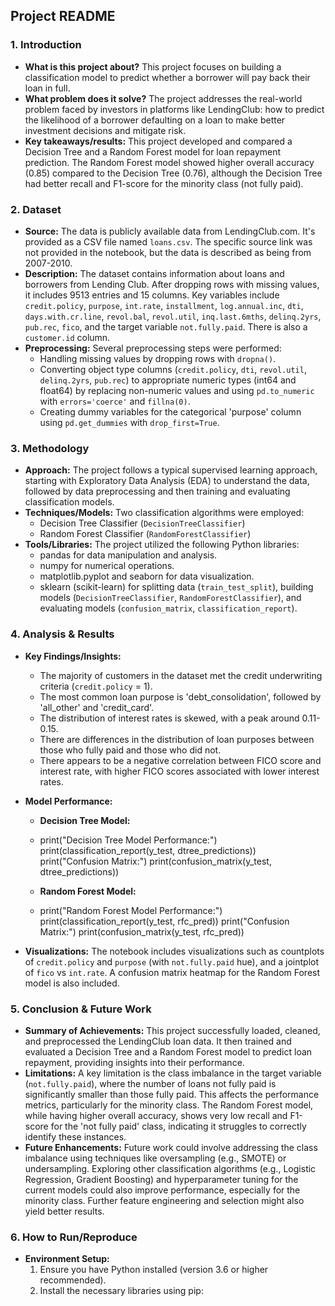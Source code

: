 ## Project README

### 1. Introduction

*   **What is this project about?** This project focuses on building a classification model to predict whether a borrower will pay back their loan in full.
*   **What problem does it solve?** The project addresses the real-world problem faced by investors in platforms like LendingClub: how to predict the likelihood of a borrower defaulting on a loan to make better investment decisions and mitigate risk.
*   **Key takeaways/results:** This project developed and compared a Decision Tree and a Random Forest model for loan repayment prediction. The Random Forest model showed higher overall accuracy (0.85) compared to the Decision Tree (0.76), although the Decision Tree had better recall and F1-score for the minority class (not fully paid).

### 2. Dataset

*   **Source:** The data is publicly available data from LendingClub.com. It's provided as a CSV file named `loans.csv`. The specific source link was not provided in the notebook, but the data is described as being from 2007-2010.
*   **Description:** The dataset contains information about loans and borrowers from Lending Club. After dropping rows with missing values, it includes 9513 entries and 15 columns. Key variables include `credit.policy`, `purpose`, `int.rate`, `installment`, `log.annual.inc`, `dti`, `days.with.cr.line`, `revol.bal`, `revol.util`, `inq.last.6mths`, `delinq.2yrs`, `pub.rec`, `fico`, and the target variable `not.fully.paid`. There is also a `customer.id` column.
*   **Preprocessing:** Several preprocessing steps were performed:
    *   Handling missing values by dropping rows with `dropna()`.
    *   Converting object type columns (`credit.policy`, `dti`, `revol.util`, `delinq.2yrs`, `pub.rec`) to appropriate numeric types (int64 and float64) by replacing non-numeric values and using `pd.to_numeric` with `errors='coerce'` and `fillna(0)`.
    *   Creating dummy variables for the categorical 'purpose' column using `pd.get_dummies` with `drop_first=True`.

### 3. Methodology

*   **Approach:** The project follows a typical supervised learning approach, starting with Exploratory Data Analysis (EDA) to understand the data, followed by data preprocessing and then training and evaluating classification models.
*   **Techniques/Models:** Two classification algorithms were employed:
    *   Decision Tree Classifier (`DecisionTreeClassifier`)
    *   Random Forest Classifier (`RandomForestClassifier`)
*   **Tools/Libraries:** The project utilized the following Python libraries:
    *   pandas for data manipulation and analysis.
    *   numpy for numerical operations.
    *   matplotlib.pyplot and seaborn for data visualization.
    *   sklearn (scikit-learn) for splitting data (`train_test_split`), building models (`DecisionTreeClassifier`, `RandomForestClassifier`), and evaluating models (`confusion_matrix`, `classification_report`).

### 4. Analysis & Results

*   **Key Findings/Insights:**
    *   The majority of customers in the dataset met the credit underwriting criteria (`credit.policy` = 1).
    *   The most common loan purpose is 'debt\_consolidation', followed by 'all\_other' and 'credit\_card'.
    *   The distribution of interest rates is skewed, with a peak around 0.11-0.15.
    *   There are differences in the distribution of loan purposes between those who fully paid and those who did not.
    *   There appears to be a negative correlation between FICO score and interest rate, with higher FICO scores associated with lower interest rates.
*   **Model Performance:**
    *   **Decision Tree Model:**
    *   print("Decision Tree Model Performance:")
print(classification_report(y_test, dtree_predictions))
print("Confusion Matrix:")
print(confusion_matrix(y_test, dtree_predictions))

    *   **Random Forest Model:**
    *   print("Random Forest Model Performance:")
print(classification_report(y_test, rfc_pred))
print("Confusion Matrix:")
print(confusion_matrix(y_test, rfc_pred))

*   **Visualizations:** The notebook includes visualizations such as countplots of `credit.policy` and `purpose` (with `not.fully.paid` hue), and a jointplot of `fico` vs `int.rate`. A confusion matrix heatmap for the Random Forest model is also included.

### 5. Conclusion & Future Work

*   **Summary of Achievements:** This project successfully loaded, cleaned, and preprocessed the LendingClub loan data. It then trained and evaluated a Decision Tree and a Random Forest model to predict loan repayment, providing insights into their performance.
*   **Limitations:** A key limitation is the class imbalance in the target variable (`not.fully.paid`), where the number of loans not fully paid is significantly smaller than those fully paid. This affects the performance metrics, particularly for the minority class. The Random Forest model, while having higher overall accuracy, shows very low recall and F1-score for the 'not fully paid' class, indicating it struggles to correctly identify these instances.
*   **Future Enhancements:** Future work could involve addressing the class imbalance using techniques like oversampling (e.g., SMOTE) or undersampling. Exploring other classification algorithms (e.g., Logistic Regression, Gradient Boosting) and hyperparameter tuning for the current models could also improve performance, especially for the minority class. Further feature engineering and selection might also yield better results.

### 6. How to Run/Reproduce

*   **Environment Setup:**
    1.  Ensure you have Python installed (version 3.6 or higher recommended).
    2.  Install the necessary libraries using pip:
